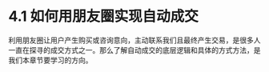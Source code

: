 # 4.1 如何用朋友圈实现自动成交

利用朋友圈让用户产生购买或咨询意向，主动联系我们且最终产生交易，是很多人一直在探寻的成交方式之一。那么了解自动成交的底层逻辑和具体的方式方法，是我们本章节要学习的方向。